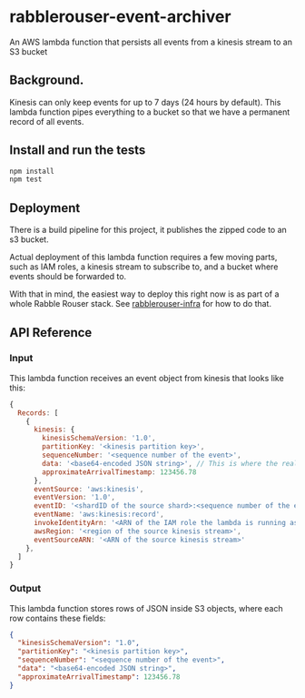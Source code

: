 # rabblerouser-event-archiver

An AWS lambda function that persists all events from a kinesis stream to an S3 bucket

## Background.
Kinesis can only keep events for up to 7 days (24 hours by default). This lambda function pipes everything to a bucket
so that we have a permanent record of all events.

## Install and run the tests
```sh
npm install
npm test
```

## Deployment
There is a build pipeline for this project, it publishes the zipped code to an s3 bucket.

Actual deployment of this lambda function requires a few moving parts, such as IAM roles, a kinesis stream to subscribe
to, and a bucket where events should be forwarded to.

With that in mind, the easiest way to deploy this right now is as part of a whole Rabble Rouser stack. See
[rabblerouser-infra](https://github.com/rabblerouser/rabblerouser-infra) for how to do that.

## API Reference

### Input

This lambda function receives an event object from kinesis that looks like this:

```js
{
  Records: [
    {
      kinesis: {
        kinesisSchemaVersion: '1.0',
        partitionKey: '<kinesis partition key>',
        sequenceNumber: '<sequence number of the event>',
        data: '<base64-encoded JSON string>', // This is where the real payload data is
        approximateArrivalTimestamp: 123456.78
      },
      eventSource: 'aws:kinesis',
      eventVersion: '1.0',
      eventID: '<shardID of the source shard>:<sequence number of the event>',
      eventName: 'aws:kinesis:record',
      invokeIdentityArn: '<ARN of the IAM role the lambda is running as>',
      awsRegion: '<region of the source kinesis stream>',
      eventSourceARN: '<ARN of the source kinesis stream>'
    },
  ]
}
```

### Output

This lambda function stores rows of JSON inside S3 objects, where each row contains these fields:

```json
{
  "kinesisSchemaVersion": "1.0",
  "partitionKey": "<kinesis partition key>",
  "sequenceNumber": "<sequence number of the event>",
  "data": "<base64-encoded JSON string>",
  "approximateArrivalTimestamp": 123456.78
}
```
